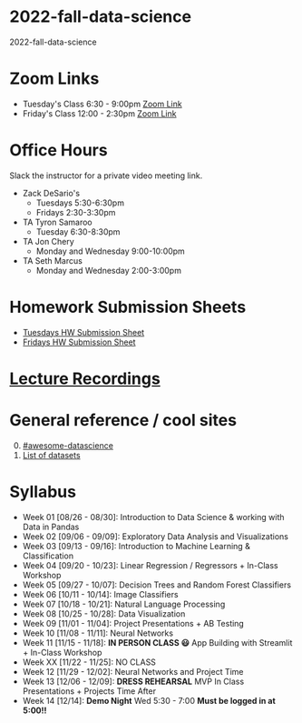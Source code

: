 
# 2022-fall-data-science
2022-fall-data-science

# Zoom Links
* Tuesday's Class 6:30 - 9:00pm [Zoom Link](
 https://us02web.zoom.us/j/89617243397?pwd=eUU0L2JWSVdzRU1qa3p3bVp6UFF4dz09)
* Friday's Class 12:00 - 2:30pm [Zoom Link](https://us02web.zoom.us/j/84582584674?pwd=NzB3aWkwNVlkdEZUUWhSK1lxcCtoZz09)

# Office Hours
Slack the instructor for a private video meeting link.
* Zack DeSario's 
	* Tuesdays 5:30-6:30pm
	* Fridays 2:30-3:30pm
* TA Tyron Samaroo
	* Tuesday 6:30-8:30pm
* TA Jon Chery
	* Monday and Wednesday 9:00-10:00pm
* TA Seth Marcus
	* Monday and Wednesday 2:00-3:00pm


# Homework Submission Sheets
* [Tuesdays HW Submission Sheet](https://docs.google.com/spreadsheets/d/1yI_pBTrMJlkdwTMEb3NpZvgGEvV3PEY0ioVjRFr4ZAw/edit?usp=sharing)
* [Fridays HW Submission Sheet](https://docs.google.com/spreadsheets/d/1Aqc558z5er5SgwdxHY98u1I1iRB2HThhqNZ_QWwwb5k/edit#gid=0)


# [Lecture Recordings](https://docs.google.com/document/d/1nZvvOw1MoLBC4cTHzaKR-B_LQM8uY8Ywpt_FY9ZXWyE/edit?usp=sharing)

# General reference / cool sites
0. [#awesome-datascience](https://github.com/academic/awesome-datascience)
0. [List of datasets](https://github.com/academic/awesome-datascience#datasets)



# Syllabus 
-   Week 01 [08/26 - 08/30]: Introduction to Data Science & working with Data in Pandas
-   Week 02 [09/06 - 09/09]: Exploratory Data Analysis and Visualizations
-   Week 03 [09/13 - 09/16]: Introduction to Machine Learning & Classification
-   Week 04 [09/20 - 10/23]: Linear Regression / Regressors + In-Class Workshop 
-   Week 05 [09/27 - 10/07]: Decision Trees and Random Forest Classifiers
-   Week 06 [10/11 - 10/14]: Image Classifiers
-   Week 07 [10/18 - 10/21]: Natural Language Processing
-   Week 08 [10/25 - 10/28]: Data Visualization
-   Week 09 [11/01 - 11/04]: Project Presentations + AB Testing
-   Week 10 [11/08 - 11/11]: Neural Networks
-   Week 11 [11/15 - 11/18]: __IN PERSON CLASS :smiley:__ App Building with Streamlit + In-Class Workshop
-   Week XX [11/22 - 11/25]: NO CLASS
-   Week 12 [11/29 - 12/02]: Neural Networks and Project Time
-   Week 13 [12/06 - 12/09]: **DRESS REHEARSAL** MVP In Class Presentations + Projects Time After
-   Week 14 [12/14]: **Demo Night** Wed 5:30 - 7:00  **Must be logged in at 5:00!!** 